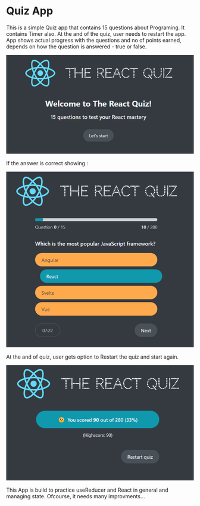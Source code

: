 # Quiz App

This is a simple Quiz app that contains 15 questions about Programing. It contains Timer also. At the and of the quiz, user needs to restart the app.
App shows actual progress with the questions and no of points earned, depends on how the question is answered - true or false.

![Alt text](image.png)

If the answer is correct showing :

![Alt text](image-1.png)

At the and of quiz, user gets option to Restart the quiz and start again.

![Alt text](image-2.png)

This App is build to practice useReducer and React in general and managing state. Ofcourse, it needs many improvments...
